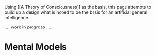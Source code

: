 Using [[A Theory of Consciousness]] as the basis, this page attempts to build up a design what is hoped to be the basis for an artificial general intelligence.

....
work in progress
....


# Mental Models
